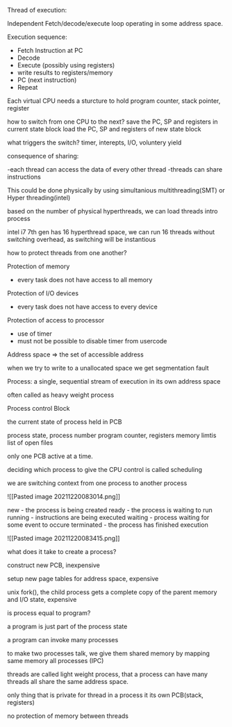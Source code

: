 Thread of execution:

Independent Fetch/decode/execute loop operating in some address space.

Execution sequence:

- Fetch Instruction at PC
- Decode
- Execute (possibly using registers)
- write results to registers/memory
- PC (next instruction)
- Repeat

Each virtual CPU needs a sturcture to hold
program counter, stack pointer, register

how to switch from one CPU to the next?
save the PC, SP and registers in current state block
load the PC, SP and registers of new state block

  what triggers the switch?
  timer, interepts, I/O, voluntery yield
  
  consequence of sharing:
  
  -each thread can access the data of every other thread
  -threads can share instructions
  
  This could be done physically by using simultanious multithreading(SMT) or Hyper threading(intel)
  
  
  based on the number of physical hyperthreads, we can load threads intro process
  
  intel i7 7th gen has 16 hyperthread space, we can run 16 threads without switching overhead, as switching will be instantious
  
  
how to protect threads from one another?

Protection of memory
- every task does not have access to all memory

Protection of I/O devices
- every task does not have access to every device

Protection of access to processor
- use of timer
- must not be possible to disable timer from usercode

Address space => the set of accessible address 

when we try to write to a unallocated space we get segmentation fault


 Process: a single, sequential stream of execution in its own address space
 
 often called as heavy weight process
 
 Process control Block
 
 the current state of process held in PCB
 
 process state,
 process number
 program counter,
 registers
 memory limtis
 list of open files
 
 only one PCB active at a time.
 
 
  
  deciding which process to give the CPU control is called scheduling
  
  we are switching context from one process to another process
 
![[Pasted image 20211220083014.png]]

new - the process is being created
ready - the process is waiting to run
running - instructions are being executed
waiting - process waiting for some event to occure
terminated - the process has finished execution

![[Pasted image 20211220083415.png]]



what does it take to create a process?

construct new PCB, inexpensive

setup new page tables for address space, expensive

unix fork(), the child process gets a complete copy of the parent memory and I/O state, expensive

is process equal to program?

a program is just part of the process state

a program can invoke many processes

to make two processes talk, we give them shared memory by mapping same memory all processes (IPC)

threads are called light weight process, that a process can have many threads all share the same address space.

only thing that is private for thread in a process it its own PCB(stack, registers)

no protection of memory between threads

